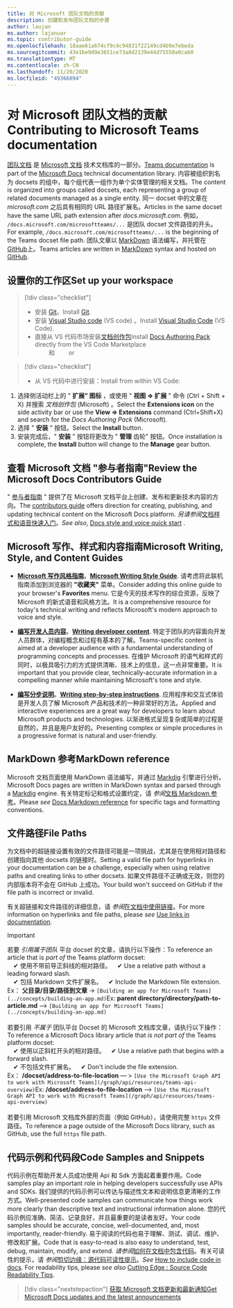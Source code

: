 ```yaml
---
title: 对 Microsoft 团队文档的贡献
description: 创建和发布团队文档的步骤
author: laujan
ms.author: lajanuar
ms.topic: contributor-guide
ms.openlocfilehash: 18aae61a674cf9c4c94831f22149cd4b9e7ebeda
ms.sourcegitcommit: 43e1be9d9e3651ce73a8d2139e44d75550a0ca60
ms.translationtype: MT
ms.contentlocale: zh-CN
ms.lasthandoff: 11/20/2020
ms.locfileid: "49366894"
---
```

# <a name="contributing-to-microsoft-teams-documentation"></a><span data-ttu-id="9a5d3-103">对 Microsoft 团队文档的贡献</span><span class="sxs-lookup"><span data-stu-id="9a5d3-103">Contributing to Microsoft Teams documentation</span></span>

<span data-ttu-id="9a5d3-104">[团队文档](/microsoftteams/platform/overview) 是 [Microsoft 文档](https://docs.microsoft.com/) 技术文档库的一部分。</span><span class="sxs-lookup"><span data-stu-id="9a5d3-104">[Teams documentation](/microsoftteams/platform/overview) is part of the [Microsoft Docs](https://docs.microsoft.com/) technical documentation library.</span></span> <span data-ttu-id="9a5d3-105">内容被组织到名为 docsets 的组中，每个组代表一组作为单个实体管理的相关文档。</span><span class="sxs-lookup"><span data-stu-id="9a5d3-105">The content is organized into groups called docsets, each representing a group of related documents managed as a single entity.</span></span> <span data-ttu-id="9a5d3-106">同一 docset 中的文章在 *<span></span> microsoft.com* 之后具有相同的 URL 路径扩展名。</span><span class="sxs-lookup"><span data-stu-id="9a5d3-106">Articles in the same docset have the same URL path extension after *docs<span></span>.microsoft.com*.</span></span>  <span data-ttu-id="9a5d3-107">例如，  `/docs.microsoft.com/microsoftteams/...`   是团队 docset 文件路径的开头。</span><span class="sxs-lookup"><span data-stu-id="9a5d3-107">For example,  `/docs.microsoft.com/microsoftteams/...`   is the beginning of the Teams docset file path.</span></span> <span data-ttu-id="9a5d3-108">团队文章以  [MarkDown](#markdown-reference) 语法编写，并托管在 [GitHub](https://github.com/MicrosoftDocs/msteams-docs/tree/master/msteams-platform)上。</span><span class="sxs-lookup"><span data-stu-id="9a5d3-108">Teams articles are written in  [MarkDown](#markdown-reference) syntax and hosted on [GitHub](https://github.com/MicrosoftDocs/msteams-docs/tree/master/msteams-platform).</span></span>

## <a name="set-up-your-workspace"></a><span data-ttu-id="9a5d3-109">设置你的工作区</span><span class="sxs-lookup"><span data-stu-id="9a5d3-109">Set up your workspace</span></span>

> [!div class="checklist"]
>
> * <span data-ttu-id="9a5d3-110">安装 [Git](https://git-scm.com/book/en/v2/Getting-Started-Installing-Git)。</span><span class="sxs-lookup"><span data-stu-id="9a5d3-110">Install [Git](https://git-scm.com/book/en/v2/Getting-Started-Installing-Git).</span></span>
> * <span data-ttu-id="9a5d3-111">安装 [Visual Studio code](https://code.visualstudio.com/) (VS code) 。</span><span class="sxs-lookup"><span data-stu-id="9a5d3-111">Install [Visual Studio Code](https://code.visualstudio.com/) (VS Code).</span></span>
> * <span data-ttu-id="9a5d3-112">直接从 VS 代码市场安装[文档创作包](https://marketplace.visualstudio.com/items?itemName=docsmsft.docs-authoring-pack)</span><span class="sxs-lookup"><span data-stu-id="9a5d3-112">Install [Docs Authoring Pack](https://marketplace.visualstudio.com/items?itemName=docsmsft.docs-authoring-pack) directly from the VS Code Marketplace</span></span>
<br><span data-ttu-id="9a5d3-113">&emsp;&emsp; 和</span><span class="sxs-lookup"><span data-stu-id="9a5d3-113">&emsp;&emsp; or</span></span>

> [!div class="checklist"]
>
> * <span data-ttu-id="9a5d3-114">从 VS 代码中进行安装：</span><span class="sxs-lookup"><span data-stu-id="9a5d3-114">Install from within VS Code:</span></span>

   1. <span data-ttu-id="9a5d3-115">选择侧活动栏上的 " **扩展" 图标** ，或使用 " **视图 => 扩展** " 命令 (Ctrl + Shift + X) 并搜索 *文档创作包* (Microsoft) 。</span><span class="sxs-lookup"><span data-stu-id="9a5d3-115">Select the **Extensions icon** on the side activity bar or use the **View => Extensions** command (Ctrl+Shift+X) and search for the *Docs Authoring Pack* (Microsoft).</span></span>
   1. <span data-ttu-id="9a5d3-116">选择 " **安装** " 按钮。</span><span class="sxs-lookup"><span data-stu-id="9a5d3-116">Select the **Install** button.</span></span>
   1. <span data-ttu-id="9a5d3-117">安装完成后，" **安装** " 按钮将更改为 " **管理** 齿轮" 按钮。</span><span class="sxs-lookup"><span data-stu-id="9a5d3-117">Once installation is complete, the **Install** button will change to the **Manage** gear button.</span></span>

## <a name="review-the-microsoft-docs-contributors-guide"></a><span data-ttu-id="9a5d3-118">查看 Microsoft 文档 "参与者指南"</span><span class="sxs-lookup"><span data-stu-id="9a5d3-118">Review the Microsoft Docs Contributors Guide</span></span>

<span data-ttu-id="9a5d3-119">" [参与者指南](/contribute) " 提供了在 Microsoft 文档平台上创建、发布和更新技术内容的方向。</span><span class="sxs-lookup"><span data-stu-id="9a5d3-119">The [contributors guide](/contribute) offers direction for creating, publishing, and updating technical content on the Microsoft Docs platform.</span></span> <span data-ttu-id="9a5d3-120">*另请参阅*[文档样式和语音快速入门](/contribute/style-quick-start)。</span><span class="sxs-lookup"><span data-stu-id="9a5d3-120">*See also*, [Docs style and voice quick start](/contribute/style-quick-start) .</span></span>

## <a name="microsoft-writing-style-and-content-guides"></a><span data-ttu-id="9a5d3-121">Microsoft 写作、样式和内容指南</span><span class="sxs-lookup"><span data-stu-id="9a5d3-121">Microsoft Writing, Style, and Content Guides</span></span>

* <span data-ttu-id="9a5d3-122">**[Microsoft 写作风格指南](/style-guide/welcome)**。</span><span class="sxs-lookup"><span data-stu-id="9a5d3-122">**[Microsoft Writing Style Guide](/style-guide/welcome)**.</span></span> <span data-ttu-id="9a5d3-123">请考虑将此联机指南添加到浏览器的 **"收藏夹"** 菜单。</span><span class="sxs-lookup"><span data-stu-id="9a5d3-123">Consider adding this online guide  to your browser's **Favorites** menu.</span></span> <span data-ttu-id="9a5d3-124">它是今天的技术写作的综合资源，反映了 Microsoft 的新式语音和风格方法。</span><span class="sxs-lookup"><span data-stu-id="9a5d3-124">It is a comprehensive resource for today's technical writing and reflects Microsoft's modern approach to voice and style.</span></span>

* <span data-ttu-id="9a5d3-125">**[编写开发人员内容](/style-guide/developer-content/)**。</span><span class="sxs-lookup"><span data-stu-id="9a5d3-125">**[Writing developer content](/style-guide/developer-content/)**.</span></span> <span data-ttu-id="9a5d3-126">特定于团队的内容面向开发人员群体，对编程概念和过程有基本的了解。</span><span class="sxs-lookup"><span data-stu-id="9a5d3-126">Teams-specific content is aimed at a developer audience with a fundamental understanding of programming concepts and processes.</span></span> <span data-ttu-id="9a5d3-127">在维护 Microsoft 的语气和样式的同时，以极具吸引力的方式提供清晰、技术上的信息，这一点非常重要。</span><span class="sxs-lookup"><span data-stu-id="9a5d3-127">It is important that you provide clear, technically-accurate information in a compelling manner while maintaining Microsoft's tone and style.</span></span>

* <span data-ttu-id="9a5d3-128">**[编写分步说明](/style-guide/procedures-instructions/writing-step-by-step-instructions)**。</span><span class="sxs-lookup"><span data-stu-id="9a5d3-128">**[Writing step-by-step instructions](/style-guide/procedures-instructions/writing-step-by-step-instructions)**.</span></span> <span data-ttu-id="9a5d3-129">应用程序和交互式体验是开发人员了解 Microsoft 产品和技术的一种非常好的方法。</span><span class="sxs-lookup"><span data-stu-id="9a5d3-129">Applied and interactive experiences are a great way for developers to learn about Microsoft products and technologies.</span></span> <span data-ttu-id="9a5d3-130">以渐进格式呈现复杂或简单的过程是自然的，并且是用户友好的。</span><span class="sxs-lookup"><span data-stu-id="9a5d3-130">Presenting complex or simple procedures in a progressive format is natural and user-friendly.</span></span>

## <a name="markdown-reference"></a><span data-ttu-id="9a5d3-131">MarkDown 参考</span><span class="sxs-lookup"><span data-stu-id="9a5d3-131">MarkDown reference</span></span>

 <span data-ttu-id="9a5d3-132">Microsoft 文档页面使用 MarkDown 语法编写，并通过 [Markdig](https://github.com/lunet-io/markdig) 引擎进行分析。</span><span class="sxs-lookup"><span data-stu-id="9a5d3-132">Microsoft Docs pages are written in MarkDown syntax and parsed through a [Markdig](https://github.com/lunet-io/markdig) engine.</span></span> <span data-ttu-id="9a5d3-133">有关特定标记和格式设置约定，请 *参阅*[文档 Markdown 参考](/contribute/markdown-reference)。</span><span class="sxs-lookup"><span data-stu-id="9a5d3-133">Please *see* [Docs Markdown reference](/contribute/markdown-reference) for specific tags and formatting conventions.</span></span>

## <a name="file-paths"></a><span data-ttu-id="9a5d3-134">文件路径</span><span class="sxs-lookup"><span data-stu-id="9a5d3-134">File Paths</span></span>

<span data-ttu-id="9a5d3-135">为文档中的超链接设置有效的文件路径可能是一项挑战，尤其是在使用相对路径和创建指向其他 docsets 的链接时。</span><span class="sxs-lookup"><span data-stu-id="9a5d3-135">Setting a valid file path for hyperlinks in your documentation can be a challenge, especially when using relative paths and creating links to other docsets.</span></span>  <span data-ttu-id="9a5d3-136">如果文件路径不正确或无效，则您的内部版本将不会在 GitHub 上成功。</span><span class="sxs-lookup"><span data-stu-id="9a5d3-136">Your build won't succeed on GitHub if the file path is incorrect or invalid.</span></span>

<span data-ttu-id="9a5d3-137">有关超链接和文件路径的详细信息，请 *参阅*[在文档中使用链接](/contribute/how-to-write-links)。</span><span class="sxs-lookup"><span data-stu-id="9a5d3-137">For more information on  hyperlinks and file paths, please *see* [Use links in documentation](/contribute/how-to-write-links).</span></span>

>[!IMPORTANT]
> <span data-ttu-id="9a5d3-138">若要 *引用属于团队* 平台 docset 的文章，请执行以下操作：</span><span class="sxs-lookup"><span data-stu-id="9a5d3-138">To reference an article that is *part of* the Teams platform docset:</span></span><br>
> <span data-ttu-id="9a5d3-139">&emsp;&#x2714; 使用不带前导正斜线的相对路径。</span><span class="sxs-lookup"><span data-stu-id="9a5d3-139">&emsp;&#x2714; Use a relative path without a leading forward slash.</span></span><br>
> <span data-ttu-id="9a5d3-140">&emsp;&#x2714; 包括 Markdown 文件扩展名。</span><span class="sxs-lookup"><span data-stu-id="9a5d3-140">&emsp;&#x2714; Include the Markdown file extension.</span></span><br>
><span data-ttu-id="9a5d3-141">Ex：  **父目录/目录/路径到文章** -> `[Building an app for Microsoft Teams](../concepts/building-an-app.md)`</span><span class="sxs-lookup"><span data-stu-id="9a5d3-141">Ex:  **parent directory/directory/path-to-article.md** —> `[Building an app for Microsoft Teams](../concepts/building-an-app.md)`</span></span> <br><br>
> <span data-ttu-id="9a5d3-142">若要引用 *不属于* 团队平台 Docset 的 Microsoft 文档库文章，请执行以下操作：</span><span class="sxs-lookup"><span data-stu-id="9a5d3-142">To reference a Microsoft Docs library article that *is not part of* the Teams platform docset:</span></span><br>
> <span data-ttu-id="9a5d3-143">&emsp;&#x2714; 使用以正斜杠开头的相对路径。</span><span class="sxs-lookup"><span data-stu-id="9a5d3-143">&emsp;&#x2714; Use a relative path that begins with a forward slash.</span></span><br>
> <span data-ttu-id="9a5d3-144">&emsp;&#x2714; 不包括文件扩展名。</span><span class="sxs-lookup"><span data-stu-id="9a5d3-144">&emsp;&#x2714; Don't include the file extension.</span></span> <br> <span data-ttu-id="9a5d3-145">Ex：  **/docset/address-to-file-location** — > `[Use the Microsoft Graph API to work with Microsoft Teams](/graph/api/resources/teams-api-overview)`</span><span class="sxs-lookup"><span data-stu-id="9a5d3-145">Ex:  **/docset/address-to-file-location** —> `[Use the Microsoft Graph API to work with Microsoft Teams](/graph/api/resources/teams-api-overview)`</span></span><br><br>
> <span data-ttu-id="9a5d3-146">若要引用 Microsoft 文档库外部的页面（例如 GitHub），请使用完整 `https` 文件路径。</span><span class="sxs-lookup"><span data-stu-id="9a5d3-146">To reference a page outside of the Microsoft Docs library, such as GitHub, use the full `https` file path.</span></span><br>

## <a name="code-samples-and-snippets"></a><span data-ttu-id="9a5d3-147">代码示例和代码段</span><span class="sxs-lookup"><span data-stu-id="9a5d3-147">Code Samples and Snippets</span></span>

<span data-ttu-id="9a5d3-148">代码示例在帮助开发人员成功使用 Api 和 Sdk 方面起着重要作用。</span><span class="sxs-lookup"><span data-stu-id="9a5d3-148">Code samples play an important role in helping developers successfully use APIs and SDKs.</span></span> <span data-ttu-id="9a5d3-149">我们提供的代码示例可以传达与描述性文本和说明信息更清晰的工作方式。</span><span class="sxs-lookup"><span data-stu-id="9a5d3-149">Well-presented code samples can communicate how things work more clearly than descriptive text and instructional information alone.</span></span> <span data-ttu-id="9a5d3-150">您的代码示例应准确、简洁、记录良好，并且最重要的是读者友好。</span><span class="sxs-lookup"><span data-stu-id="9a5d3-150">Your code samples should be accurate, concise, well-documented, and, most importantly, reader-friendly.</span></span> <span data-ttu-id="9a5d3-151">易于阅读的代码也易于理解、测试、调试、维护、修改和扩展。</span><span class="sxs-lookup"><span data-stu-id="9a5d3-151">Code that is easy-to-read is also easy to understand, test, debug, maintain, modify, and extend.</span></span> <span data-ttu-id="9a5d3-152">*请参阅*[如何在文档中包含代码](/contribute/code-in-docs)。有关可读性的提示，请 *参阅*[剪切边缘：源代码可读性提示](/archive/msdn-magazine/2014/october/cutting-edge-source-code-readability-tips)。</span><span class="sxs-lookup"><span data-stu-id="9a5d3-152">*See* [How to include code in docs](/contribute/code-in-docs). For readability tips, please *see also* [Cutting Edge : Source Code Readability Tips](/archive/msdn-magazine/2014/october/cutting-edge-source-code-readability-tips).</span></span>

> [!div class="nextstepaction"]
> [<span data-ttu-id="9a5d3-153">获取 Microsoft 文档更新和最新通知</span><span class="sxs-lookup"><span data-stu-id="9a5d3-153">Get Microsoft Docs updates and the latest announcements</span></span>](/teamblog)
